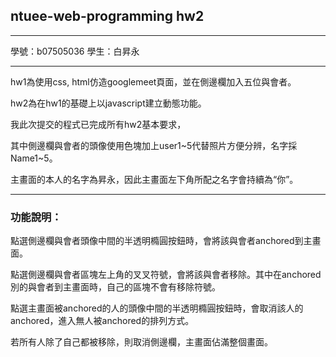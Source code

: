 ## ntuee-web-programming hw2 
***
學號：b07505036 學生：白昇永
***
hw1為使用css, html仿造googlemeet頁面，並在側邊欄加入五位與會者。

hw2為在hw1的基礎上以javascript建立動態功能。

我此次提交的程式已完成所有hw2基本要求，

其中側邊欄與會者的頭像使用色塊加上user1~5代替照片方便分辨，名字採Name1~5。

主畫面的本人的名字為昇永，因此主畫面左下角所配之名字會持續為“你”。

***
### 功能說明：

點選側邊欄與會者頭像中間的半透明橢圓按鈕時，會將該與會者anchored到主畫面。

點選側邊欄與會者區塊左上角的叉叉符號，會將該與會者移除。其中在anchored別的與會者到主畫面時，自己的區塊不會有移除符號。

點選主畫面被anchored的人的頭像中間的半透明橢圓按鈕時，會取消該人的anchored，進入無人被anchored的排列方式。

若所有人除了自己都被移除，則取消側邊欄，主畫面佔滿整個畫面。


